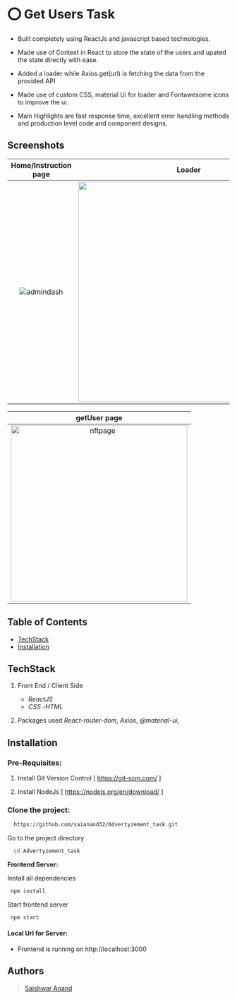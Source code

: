 # ⭕ Get Users Task

* Built completely using ReactJs and javascript based technologies.

* Made use of Context in React to store the state of the users and upated the state directly with ease.

* Added a loader while Axios.get(url) is fetching the data from the provided API

* Made use of custom CSS, material Ui for loader and Fontawesome icons to improve the ui.

* Main Highlights are fast response time, excellent error handling methods and production level code and component designs.


## Screenshots 


|      Home/Instruction page        |   Loader   |
| :--------------------: | :---------------------: |
| <img src="https://i.postimg.cc/WpDJqknk/1.png" alt="admindash" border="0" > | <img src="https://i.postimg.cc/sDd1B0xk/3.png" border="0" width=500> |

|     getUser page       
| :--------------------: | 
| <img src="https://i.postimg.cc/cCmqLHr4/2.png" alt="nftpage" border="0" width=400> | 


## Table of Contents
  - [TechStack](#techstack)
  - [Installation](#installation)



## TechStack

1. Front End / Client Side
    - *ReactJS* 
    - *CSS*
    -*HTML*
      

2. Packages used 
    *React-router-dom*, 
    *Axios*, 
    *@material-ui*, 
    
    
## Installation


### Pre-Requisites:
1. Install Git Version Control
[ https://git-scm.com/ ]

2. Install NodeJs
[ https://nodejs.org/en/download/ ]




### Clone the project:

```bash
  https://github.com/saianand32/Advertyzement_task.git

```

Go to the project directory

```bash
  cd Advertyzement_task

```


**Frontend Server:**

Install all dependencies

```bash
 npm install
```
Start frontend server

```bash
 npm start
```

#### Local Url for Server:

- Frontend is running on http://localhost:3000 


## Authors
  
  > [Saishwar Anand](https://github.com/saianand32)
